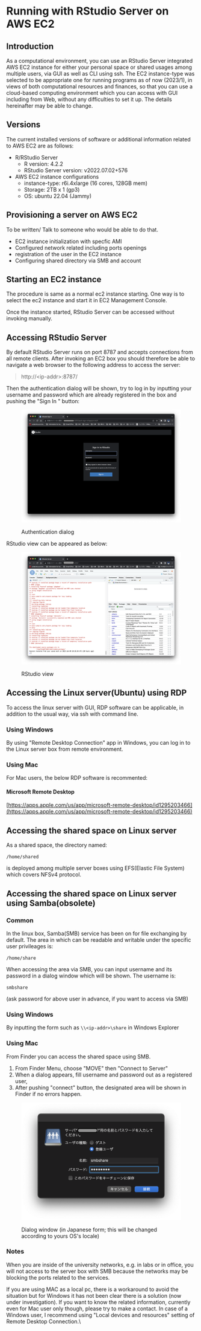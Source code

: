 # Running with RStudio Server on AWS EC2

## Introduction

As a computational environment, you can use an RStudio Server integrated AWS EC2 instance for either your personal space or shared usages among multiple users, via GUI as well as CLI using ssh.  The EC2 instance-type was selected to be appropriate one for running programs as of now (2023/1), in views of both computational resources and finances, so that you can use a cloud-based computing environment which you can access with GUI including  from Web, without any difficulties to set it up. The details hereinafter may be able to change.

## Versions

&#x20;The current installed versions of software or additional information related to AWS EC2 are as follows:

* R/RStudio Server
  * R version: 4.2.2
  * RStudio Server version: v2022.07.02+576
* AWS EC2 instance configurations
  * instance-type: r6i.4xlarge (16 cores, 128GB mem)&#x20;
  * Storage: 2TB x 1 (gp3)
  * OS: ubuntu 22.04 (Jammy)

## Provisioning a server on AWS EC2

To be written/ Talk to someone who would be able to do that.

* EC2 instance initialization with specfic AMI
* Configured network related including ports openings
* registration of the user in the EC2 instance
* Configuring shared directory via SMB and account&#x20;

## Starting an EC2 instance&#x20;

The procedure is same as a normal ec2 instance starting. One way is to select the ec2 instance and start it in EC2 Management Console.&#x20;

Once the instance started, RStudio Server can be accessed without invoking manually.&#x20;

## Accessing RStudio Server

By default RStudio Server runs on port 8787 and accepts connections from all remote clients. After invoking an EC2 box you should therefore be able to navigate a web browser to the following address to access the server:

> http://\<ip-addr>:8787/

Then the authentication dialog will be shown, try to log in by inputting your username and password which are already registered in the box and pushing the "Sign In " button:

<figure><img src="../../.gitbook/assets/スクリーンショット 2023-01-10 午後12.22.33.png" alt=""><figcaption><p>Authentication dialog</p></figcaption></figure>

RStudio view can be appeared as below:

<figure><img src="../../.gitbook/assets/スクリーンショット 2023-01-10 午後12.27.24.png" alt=""><figcaption><p>RStudio view</p></figcaption></figure>

## Accessing the Linux server(Ubuntu) using RDP

To access the linux server with GUI, RDP software can be applicable, in addition to the usual way, via ssh with command line.



### Using Windows

By using "Remote Desktop Connection" app in Windows, you can log in to the Linux server box from remote environment.

### Using Mac

For Mac users, the below RDP software is recommented:

#### **Microsoft Remote Desktop**

[https://apps.apple.com/us/app/microsoft-remote-desktop/id1295203466](https://apps.apple.com/us/app/microsoft-remote-desktop/id1295203466)

## Accessing the shared space on Linux server

As a shared space, the directory named:

```
/home/shared
```

is deployed among multiple server boxes using EFS(Elastic File System) which covers NFSv4 protocol. &#x20;

## Accessing the shared space on Linux server using Samba(obsolete)

### Common

In the linux box, Samba(SMB) service has been on for file exchanging by default. The area in which can be readable and writable under the specific user privileages is:

```
/home/share
```

When accessing the area via SMB, you can input username and its password in a dialog window which will be shown. The username is:

```
smbshare
```

&#x20;(ask password for above user in advance, if you want to access via SMB)

### Using Windows

By inputting the form such as `\\<ip-addr>\share` in Windows Explorer

### Using Mac

From Finder you can access the shared space using SMB.

1. From Finder Menu, choose "MOVE" then "Connect to Server"
2. When a dialog appears, fill username and password out as a registered user,&#x20;
3. After pushing "connect" button, the designated area will be shown in Finder if no errors happen.&#x20;

<figure><img src="../../.gitbook/assets/スクリーンショット 2023-01-09 午後2.06.45 (1).png" alt=""><figcaption><p>Dialog window (in Japanese form; this will be changed according to yours OS's locale)</p></figcaption></figure>



### Notes

When you are inside of the university networks, e.g. in labs or in office, you will not access to the server box with SMB because the networks may be blocking the ports related to the services.

If you are using MAC as a local pc, there is a workaround to avoid the situation but for Windows it has not been clear there is a solution (now under investigation). If you want to know the related information, currently even for Mac user only though, please try to make a contact. In case of a Windows user, I recommend using "Local devices and resources" setting of Remote Desktop Connection.\


